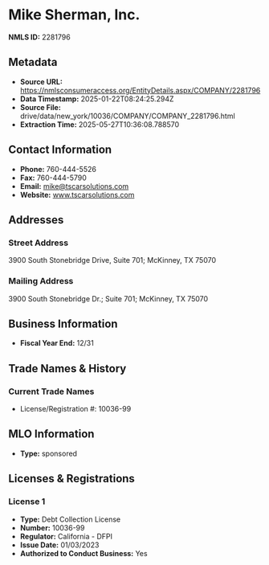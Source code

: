 # Mike Sherman, Inc.

**NMLS ID:** 2281796

## Metadata
- **Source URL:** https://nmlsconsumeraccess.org/EntityDetails.aspx/COMPANY/2281796
- **Data Timestamp:** 2025-01-22T08:24:25.294Z
- **Source File:** drive/data/new_york/10036/COMPANY/COMPANY_2281796.html
- **Extraction Time:** 2025-05-27T10:36:08.788570

## Contact Information
- **Phone:** 760-444-5526
- **Fax:** 760-444-5790
- **Email:** mike@tscarsolutions.com
- **Website:** www.tscarsolutions.com

## Addresses
### Street Address
3900 South Stonebridge Drive, Suite 701; McKinney, TX 75070

### Mailing Address
3900 South Stonebridge Dr.; Suite 701; McKinney, TX 75070

## Business Information
- **Fiscal Year End:** 12/31

## Trade Names & History
### Current Trade Names
- License/Registration #: 10036-99

## MLO Information
- **Type:** sponsored

## Licenses & Registrations

### License 1
- **Type:** Debt Collection License
- **Number:** 10036-99
- **Regulator:** California - DFPI
- **Issue Date:** 01/03/2023
- **Authorized to Conduct Business:** Yes
